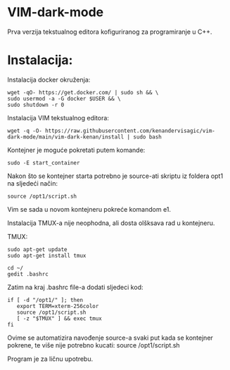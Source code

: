 # VIM-dark-mode
Prva verzija tekstualnog editora kofiguriranog za programiranje u C++.


<h1>Instalacija:</h1>


Instalacija docker okruženja:
```console
wget -qO- https://get.docker.com/ | sudo sh && \
sudo usermod -a -G docker $USER && \
sudo shutdown -r 0
```
Instalacija VIM tekstualnog editora:
```console
wget -q -O- https://raw.githubusercontent.com/kenandervisagic/vim-dark-mode/main/vim-dark-kenan/install | sudo bash
```

Kontejner je moguće pokretati putem komande:
```console
sudo -E start_container
```

Nakon što se kontejner starta potrebno je source-ati skriptu iz foldera opt1 na sljedeći način:
```shell
source /opt1/script.sh
```
Vim se sada u novom kontejneru pokreće komandom e1.


Instalacija TMUX-a nije neophodna, ali dosta olšksava rad u kontejneru.

TMUX:
```console
sudo apt-get update
sudo apt-get install tmux

cd ~/
gedit .bashrc
```
Zatim na kraj .bashrc file-a dodati sljedeci kod:

```shell
if [ -d "/opt1/" ]; then
   export TERM=xterm-256color
   source /opt1/script.sh
   [ -z "$TMUX" ] && exec tmux
fi
```
Ovime se automatizira navođenje source-a svaki put kada se kontejner pokrene, te više nije potrebno kucati:
source /opt1/script.sh




Program je za ličnu upotrebu. 




